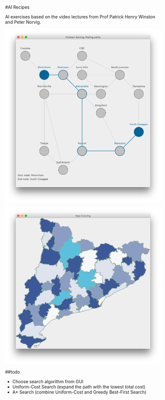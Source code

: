 #AI Recipes

AI exercises based on the video lectures from Prof Patrick Henry Winston and Peter Norvig.

![Breath-first example](https://github.com/fedelopez/ai-recipes/blob/master/docs/graph.png)

![Map coloring example](https://github.com/fedelopez/ai-recipes/blob/master/docs/map-coloring.png)

##todo

- Choose search algorithm from GUI
- Uniform-Cost Search (expand the path with the lowest total cost)
- A* Search (combine Uniform-Cost and Greedy Best-First Search)
